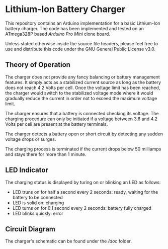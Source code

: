 # Lithium-Ion Battery Charger

This repository contains an Arduino implementation for a basic Lithium-Ion battery charger. The code has been implemented and tested on an ATmega328P based _Arduino Pro Mini_ clone board.

Unless stated otherwise inside the source file headers, please feel free to use and distribute this code under the GNU General Public License v3.0.

## Theory of Operation

The charger does not provide any fancy balancing or battery management features. 
It simply acts as a stabilized current source as long as the battery does not reach 4.2 Volts per cell. 
Once the voltage limit has been reached, the charger would switch to the stabilized voltage mode where it would gradually reduce 
the current in order not to exceed the maximum voltage limit.

The charger ensures that a battery is connected checking its voltage. 
The charging procedure can only be initiated if a voltage between 3.6 and 4.2 Volts per cell are present at the battery terminals.

The charger detects a battery open or short circuit by detecting any sudden voltage drops or surges. 

The charging process is terminated if the current drops below 50 milliamps and stays there for more than 1 minute.

## LED Indicator

The charging status is displayed by turing on or blinking an LED as follows:

* LED truns on for half a second every 2 seconds: ready, waiting for the battery to be connected
* LED is solid on: charging
* LED turns on for 0.1 second every 2 seconds: battery fully charged
* LED blinks quickly: error

## Circuit Diagram

The charger's schematic can be found under the _/doc_ folder.
